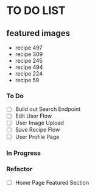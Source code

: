 # TO DO LIST

## featured images
* recipe 497
* recipe 309
* recipe 245
* recipe 494
* recipe 224
* recipe 59

### To Do

- [ ] Build out Search Endpoint  
- [ ] Edit User Flow  
- [ ] User Image Upload  
- [ ] Save Recipe Flow  
- [ ] User Profile Page  

### In Progress


### Refactor

- [ ] Home Page Featured Section  

